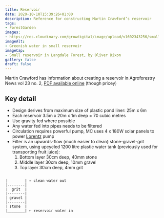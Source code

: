 ```yaml
---
title: Reservoir
date: 2020-10-10T15:39:26+01:00
description: Reference for constructing Martin Crawford’s reservoir
tags: 
- ForestGarden
images: 
- https://res.cloudinary.com/growdigital/image/upload/v1602343256/small-reservoir-langdale-forest.jpg
imageAlt:
- Greenish water in small reservoir
imageCap:
- Small reservoir in Langdale Forest, by Oliver Dixon
gallery: false
draft: false
---
```


Martin Crawford has information about creating a reservoir in Agroforestry News vol 23 no. 2, [PDF available online](https://www.agroforestry.co.uk/product-category/publications/agroforestry-news/back-issues/) (though pricey)

## Key detail

* Design derives from maximum size of plastic pond liner: 25m x 6m
* Each reservoir 3.5m x 20m x 1m deep = 70 cubic metres
* Use gravity fed where possible
* Any water fed into pipes needs to be filtered
* Circulation requires powerful pump, MC uses 4 x 180W solar panels to power [Lorentz](https://www.lorentz.de) pump
* Filter is an upwards-flow (much easier to clean) stone-gravel-grit system, using upcycled 1200 litre plastic water tank (previously used for transporting fruit juice):
  1. Bottom layer 30cm deep, 40mm stone
  2. Middle layer 30cm deep, 10mm gravel
  3. Top layer 30cm deep, 4mm grit

```

|        | → clean water out
|--------|
|  grit  |
|--------|
| gravel |
|--------|
| stone  |
|________| ← reservoir water in

```
